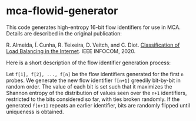 # mca-flowid-generator

This code generates high-entropy 16-bit flow identifiers for use in MCA.
Details are described in the original publication:

R. Almeida, Í. Cunha, R. Teixeira, D. Veitch, and C. Diot.
[Classification of Load Balancing in the Internet](https://doi.org/10.1109/INFOCOM41043.2020.9155387). IEEE INFOCOM, 2020.

Here is a short description of the flow identifier generation process:

Let `f[1], f[2], ..., f[n]` be the flow identifiers generated for the
first `n` probes.  We generate the new flow identifier `f[n+1]` greedily
bit-by-bit in random order.  The value of each bit is set such that it
maximizes the Shannon entropy of the distribution of values seen over
the `n+1` identifiers, restricted to the bits considered so far, with
ties broken randomly.  If the generated `f[n+1]` repeats an earlier
identifier, bits are randomly flipped until uniqueness is obtained.
